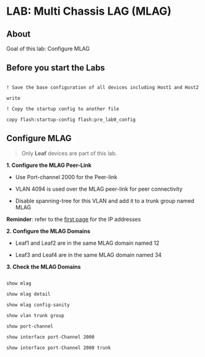# LAB: Multi Chassis LAG (MLAG)

## About

Goal of this lab: Configure MLAG

## Before you start the Labs


```cli

! Save the base configuration of all devices including Host1 and Host2

write

! Copy the startup config to another file

copy flash:startup-config flash:pre_lab0_config

```

## Configure MLAG

> Only **Leaf** devices are part of this lab.

__1. Configure the MLAG Peer-Link__

- Use Port-channel 2000 for the Peer-link

- VLAN 4094 is used over the MLAG peer-link for peer connectivity

- Disable spanning-tree for this VLAN and add it to a trunk group named MLAG

**Reminder**: refer to the [first page](https://github.com/aphillipps/EVPN-TOI) for the IP addresses

__2. Configure the MLAG Domains__

- Leaf1 and Leaf2 are in the same MLAG domain named 12

- Leaf3 and Leaf4 are in the same MLAG domain named 34

__3. Check the MLAG Domains__

```cli

show mlag

show mlag detail

show mlag config-sanity

show vlan trunk group

show port-channel

show interface port-Channel 2000

show interface port-Channel 2000 trunk

```
